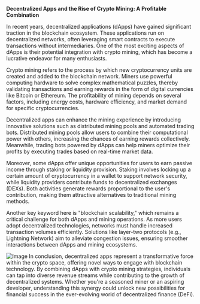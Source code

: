 **Decentralized Apps and the Rise of Crypto Mining: A Profitable Combination**

In recent years, decentralized applications (dApps) have gained significant traction in the blockchain ecosystem. These applications run on decentralized networks, often leveraging smart contracts to execute transactions without intermediaries. One of the most exciting aspects of dApps is their potential integration with crypto mining, which has become a lucrative endeavor for many enthusiasts.

Crypto mining refers to the process by which new cryptocurrency units are created and added to the blockchain network. Miners use powerful computing hardware to solve complex mathematical puzzles, thereby validating transactions and earning rewards in the form of digital currencies like Bitcoin or Ethereum. The profitability of mining depends on several factors, including energy costs, hardware efficiency, and market demand for specific cryptocurrencies.

Decentralized apps can enhance the mining experience by introducing innovative solutions such as distributed mining pools and automated trading bots. Distributed mining pools allow users to combine their computational power with others, increasing the chances of earning rewards collectively. Meanwhile, trading bots powered by dApps can help miners optimize their profits by executing trades based on real-time market data.

Moreover, some dApps offer unique opportunities for users to earn passive income through staking or liquidity provision. Staking involves locking up a certain amount of cryptocurrency in a wallet to support network security, while liquidity providers contribute funds to decentralized exchanges (DEXs). Both activities generate rewards proportional to the user's contribution, making them attractive alternatives to traditional mining methods.

Another key keyword here is "blockchain scalability," which remains a critical challenge for both dApps and mining operations. As more users adopt decentralized technologies, networks must handle increased transaction volumes efficiently. Solutions like layer-two protocols (e.g., Lightning Network) aim to alleviate congestion issues, ensuring smoother interactions between dApps and mining ecosystems.


![Image](https://github.com/user-attachments/assets/31692037-0104-4703-abd1-696b6a7dd41b)
In conclusion, decentralized apps represent a transformative force within the crypto space, offering novel ways to engage with blockchain technology. By combining dApps with crypto mining strategies, individuals can tap into diverse revenue streams while contributing to the growth of decentralized systems. Whether you're a seasoned miner or an aspiring developer, understanding this synergy could unlock new possibilities for financial success in the ever-evolving world of decentralized finance (DeFi).